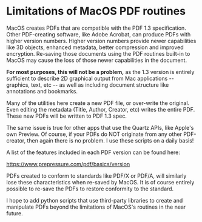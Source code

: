 # Limitations of MacOS PDF routines

MacOS creates PDFs that are compatible with the PDF 1.3 specification. Other PDF-creating software, like Adobe Acrobat, can produce PDFs with higher version numbers. Higher version numbers provide newer capabilities like 3D objects, enhanced metadata, better compression and improved encryption. Re-saving those documents using the PDF routines built-in to MacOS may cause the loss of those newer capabilities in the document.

**For most purposes, this will not be a problem,** as the 1.3 version is entirely sufficient to describe 2D graphical output from Mac applications -- graphics, text, etc -- as well as including document structure like annotations and bookmarks.

Many of the utilities here create a new PDF file, or over-write the original. Even editing the metadata (Title, Author, Creator, etc) writes the entire PDF. These new PDFs will be written to PDF 1.3 spec.

The same issue is true for other apps that use the Quartz APIs, like Apple's own Preview. Of course, if your PDFs do NOT originate from any other PDF-creator, then again there is no problem. I use these scripts on a daily basis!

A list of the features included in each PDF version can be found here:  

https://www.prepressure.com/pdf/basics/version

PDFs created to conform to standards like PDF/X or PDF/A, will similarly lose these characteristics when re-saved by MacOS. It is of course entirely possible to re-save the PDFs to restore conformity to the standard.

I hope to add python scripts that use third-party libraries to create and manipulate PDFs beyond the limitations of MacOS's routines in the near future.
